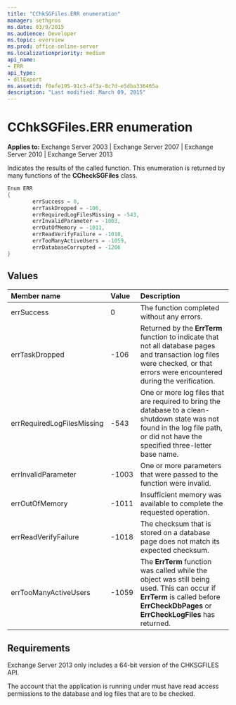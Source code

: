 ```yaml
---
title: "CChkSGFiles.ERR enumeration"
manager: sethgros
ms.date: 03/9/2015
ms.audience: Developer
ms.topic: overview
ms.prod: office-online-server
ms.localizationpriority: medium
api_name:
- ERR
api_type:
- dllExport
ms.assetid: f0efe195-91c3-4f3a-8c7d-e5dba336465a
description: "Last modified: March 09, 2015"
---
```


# CChkSGFiles.ERR enumeration 
  
**Applies to:** Exchange Server 2003 | Exchange Server 2007 | Exchange Server 2010 | Exchange Server 2013
  
Indicates the results of the called function. This enumeration is returned by many functions of the **CCheckSGFiles** class. 
  
```cs
Enum ERR  
{
        errSuccess = 0,
        errTaskDropped = -106,
        errRequiredLogFilesMissing = -543,
        errInvalidParameter = -1003,
        errOutOfMemory = -1011,
        errReadVerifyFailure = -1018,
        errTooManyActiveUsers = -1059,
        errDatabaseCorrupted = -1206
}

```

## Values

|**Member name**|**Value**|**Description**|
|:-----|:-----|:-----|
|errSuccess  <br/> |0  <br/> |The function completed without any errors.  <br/> |
|errTaskDropped  <br/> |-106  <br/> |Returned by the **ErrTerm** function to indicate that not all database pages and transaction log files were checked, or that errors were encountered during the verification.  <br/> |
|errRequiredLogFilesMissing  <br/> |-543  <br/> |One or more log files that are required to bring the database to a clean-shutdown state was not found in the log file path, or did not have the specified three-letter base name.  <br/> |
|errInvalidParameter  <br/> |-1003  <br/> |One or more parameters that were passed to the function were invalid.  <br/> |
|errOutOfMemory  <br/> |-1011  <br/> |Insufficient memory was available to complete the requested operation.  <br/> |
|errReadVerifyFailure  <br/> |-1018  <br/> |The checksum that is stored on a database page does not match its expected checksum.  <br/> |
|errTooManyActiveUsers  <br/> |-1059  <br/> |The **ErrTerm** function was called while the object was still being used. This can occur if **ErrTerm** is called before **ErrCheckDbPages** or **ErrCheckLogFiles** has returned.  <br/> |
   
## Requirements

Exchange Server 2013 only includes a 64-bit version of the CHKSGFILES API.
  
The account that the application is running under must have read access permissions to the database and log files that are to be checked.
  

